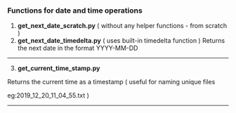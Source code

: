 ### Functions for date and time operations


1) **get_next_date_scratch.py** ( without any helper functions - from scratch )
2) **get_next_date_timedelta.py** ( uses built-in timedelta function ) 
Returns the next date in the format YYYY-MM-DD


***

3) **get_current_time_stamp.py**

Returns the current time as a timestamp 
( useful for naming unique files 

eg:2019_12_20_11_04_55.txt ) 

***

